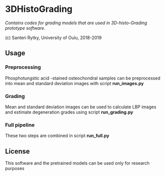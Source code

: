 # 3DHistoGrading
*Contains codes for grading models that are used in 3D-histo-Grading prototype software.*

(c) Santeri Rytky, University of Oulu, 2018-2019

## Usage

### Preprocessing
Phosphotungstic acid -stained osteochondral samples can be preprocessed into mean and standard deviation images with script **run_images.py**

### Grading
Mean and standard deviation images can be used to calculate LBP images and estimate degeneration grades using script **run_grading.py**

### Full pipeline
These two steps are combined in script **run_full.py**

## License

This software and the pretrained models can be used only for research purposes
